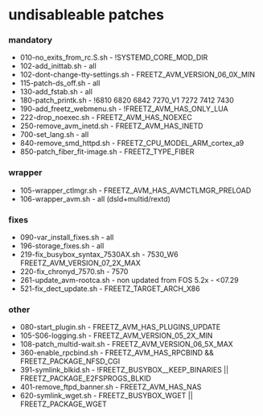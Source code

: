 # undisableable patches

### mandatory
 - 010-no_exits_from_rc.S.sh        - !SYSTEMD_CORE_MOD_DIR
 - 102-add_inittab.sh               - all
 - 102-dont-change-tty-settings.sh  - FREETZ_AVM_VERSION_06_0X_MIN
 - 115-patch-ds_off.sh              - all
 - 130-add_fstab.sh                 - all
 - 180-patch_printk.sh              - !6810 6820 6842 7270_V1 7272 7412 7430
 - 190-add_freetz_webmenu.sh        - !FREETZ_AVM_HAS_ONLY_LUA
 - 222-drop_noexec.sh               - FREETZ_AVM_HAS_NOEXEC
 - 250-remove_avm_inetd.sh          - FREETZ_AVM_HAS_INETD
 - 700-set_lang.sh                  - all
 - 840-remove_smd_httpd.sh          - FREETZ_CPU_MODEL_ARM_cortex_a9
 - 850-patch_fiber_fit-image.sh     - FREETZ_TYPE_FIBER

### wrapper
 - 105-wrapper_ctlmgr.sh            - FREETZ_AVM_HAS_AVMCTLMGR_PRELOAD
 - 106-wrapper_avm.sh               - all (dsld+multid/rextd)

### fixes
 - 090-var_install_fixes.sh         - all
 - 196-storage_fixes.sh             - all
 - 219-fix_busybox_syntax_7530AX.sh - 7530_W6 FREETZ_AVM_VERSION_07_2X_MAX
 - 220-fix_chronyd_7570.sh          - 7570
 - 261-update_avm-rootca.sh         - non updated from FOS 5.2x - <07.29
 - 521-fix_dect_update.sh           - FREETZ_TARGET_ARCH_X86

### other
 - 080-start_plugin.sh              - FREETZ_AVM_HAS_PLUGINS_UPDATE
 - 105-S06-logging.sh               - FREETZ_AVM_VERSION_05_2X_MIN
 - 108-patch_multid-wait.sh         - FREETZ_AVM_VERSION_06_5X_MAX
 - 360-enable_rpcbind.sh            - FREETZ_AVM_HAS_RPCBIND && FREETZ_PACKAGE_NFSD_CGI
 - 391-symlink_blkid.sh             - !FREETZ_BUSYBOX__KEEP_BINARIES || FREETZ_PACKAGE_E2FSPROGS_BLKID
 - 401-remove_ftpd_banner.sh        - FREETZ_AVM_HAS_NAS
 - 620-symlink_wget.sh              - FREETZ_BUSYBOX_WGET || FREETZ_PACKAGE_WGET

